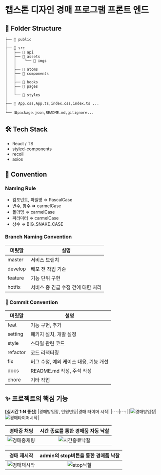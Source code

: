 # 캡스톤 디자인 경매 프로그램 프론트 엔드

## 📂 Folder Structure

```
├── 📂 public
│
├── 📂 src
│   ├── 📂 api
│   ├── 📂 assets
│   │    └── 📂 imgs
│   │
│   ├── 📂 atoms
│   ├── 📂 components
│   │
│   ├── 📂 hooks
│   ├── 📂 pages
│   │
│   └── 📂 styles
│
├── 📝 App.css,App.ts,index.css,index.ts ...
│
└── 🛠package.json,README.md,gitignore...

```

## 🛠 Tech Stack

- React / TS
- styled-components
- recoil
- axios

## 📠 Convention

### Naming Rule

- 컴포넌트, 파일명 ⇒ PascalCase
- 변수, 함수 ⇒ carmelCase
- 폴더명 ⇒ carmelCase
- 파라미터 ⇒ carmelCase
- 상수 ⇒ BIG_SNAKE_CASE

### Branch Naming Convention

| 머릿말  | 설명                               |
| ------- | ---------------------------------- |
| master  | 서비스 브랜치                      |
| develop | 배포 전 작업 기준                  |
| feature | 기능 단위 구현                     |
| hotfix  | 서비스 중 긴급 수정 건에 대한 처리 |

### 🤝 Commit Convention

| 머릿말   | 설명                                   |
| -------- | -------------------------------------- |
| feat     | 기능 구현, 추가                        |
| setting  | 패키지 설치, 개발 설정                 |
| style    | 스타일 관련 코드                       |
| refactor | 코드 리팩터링                          |
| fix      | 버그 수정, 예외 케이스 대응, 기능 개선 |
| docs     | README.md 작성, 주석 작성              |
| chore    | 기타 작업                              |


## ✨ 프로젝트의 핵심 기능
**[실시간 1:N 통신]**
|경매방입장, 인원변동|경매 타이머 시작|
|:--:|:--:|
|![경매방입장](https://github.com/mju-Sharper/under-draw/assets/81777778/875cd03e-4584-4123-8772-1fa6fa989fe6)|![경매타이머시작](https://github.com/mju-Sharper/under-draw/assets/81777778/13be4535-df46-45f6-97c7-1910b3f8af4f)|

|경매중 채팅|시간 종료를 통한 경매품 자동 낙찰|
|:--:|:--:|
|![경매중채팅](https://github.com/mju-Sharper/under-draw/assets/81777778/0c16a80f-7285-419d-9522-6ef6ad07f8b9)|![시간종료낙찰](https://github.com/mju-Sharper/under-draw/assets/81777778/2262029e-89ef-4a70-bb2d-40ba55b67880)|

|경매 재시작|admin의 stop버튼을 통한 경매품 낙찰|
|:--:|:--:|
|![경매재시작](https://github.com/mju-Sharper/under-draw/assets/81777778/efadfde2-e99d-41bf-ab0f-a70f16bd7c34)|![stop낙찰](https://github.com/mju-Sharper/under-draw/assets/81777778/bd47068f-f1d0-47e5-8f93-c003338b7681)|

